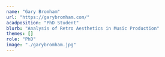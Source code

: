 ```yaml
---
name: "Gary Bromham"
url: "https://garybromham.com/"
acadposition: "PhD Student"
blurb: "Analysis of Retro Aesthetics in Music Production"
themes: []
role: "PhD"
image: "./garybromham.jpg"
---
```

